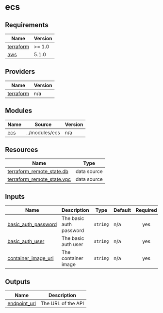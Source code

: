 # ecs

<!-- BEGINNING OF PRE-COMMIT-TERRAFORM DOCS HOOK -->
## Requirements

| Name | Version |
|------|---------|
| <a name="requirement_terraform"></a> [terraform](#requirement\_terraform) | >= 1.0 |
| <a name="requirement_aws"></a> [aws](#requirement\_aws) | 5.1.0 |

## Providers

| Name | Version |
|------|---------|
| <a name="provider_terraform"></a> [terraform](#provider\_terraform) | n/a |

## Modules

| Name | Source | Version |
|------|--------|---------|
| <a name="module_ecs"></a> [ecs](#module\_ecs) | ../modules/ecs | n/a |

## Resources

| Name | Type |
|------|------|
| [terraform_remote_state.db](https://registry.terraform.io/providers/hashicorp/terraform/latest/docs/data-sources/remote_state) | data source |
| [terraform_remote_state.vpc](https://registry.terraform.io/providers/hashicorp/terraform/latest/docs/data-sources/remote_state) | data source |

## Inputs

| Name | Description | Type | Default | Required |
|------|-------------|------|---------|:--------:|
| <a name="input_basic_auth_password"></a> [basic\_auth\_password](#input\_basic\_auth\_password) | The basic auth password | `string` | n/a | yes |
| <a name="input_basic_auth_user"></a> [basic\_auth\_user](#input\_basic\_auth\_user) | The basic auth user | `string` | n/a | yes |
| <a name="input_container_image_uri"></a> [container\_image\_uri](#input\_container\_image\_uri) | The container image | `string` | n/a | yes |

## Outputs

| Name | Description |
|------|-------------|
| <a name="output_endpoint_url"></a> [endpoint\_url](#output\_endpoint\_url) | The URL of the API |
<!-- END OF PRE-COMMIT-TERRAFORM DOCS HOOK -->
